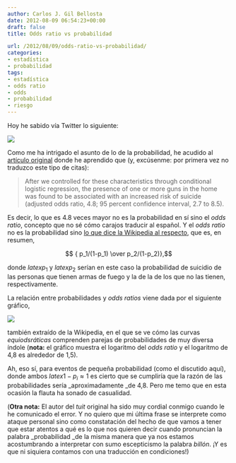 ```yaml
---
author: Carlos J. Gil Bellosta
date: 2012-08-09 06:54:23+00:00
draft: false
title: Odds ratio vs probabilidad

url: /2012/08/09/odds-ratio-vs-probabilidad/
categories:
- estadística
- probabilidad
tags:
- estadística
- odds ratio
- odds
- probabilidad
- riesgo
---
```


Hoy he sabido vía Twitter lo siguiente:

[![](/wp-uploads/2012/08/odds_ratio.png#center)
](/wp-uploads/2012/08/odds_ratio.png#center)

Como me ha intrigado el asunto de lo de la probabilidad, he acudido al [artículo original](http://www.nejm.org/doi/full/10.1056/NEJM199208133270705) donde he aprendido que (y, excúsenme: por primera vez no traduzco este tipo de citas):

>After we controlled for these characteristics through conditional logistic regression, the presence of one or more guns in the home was found to be associated with an increased risk of suicide (adjusted odds ratio, 4.8; 95 percent confidence interval, 2.7 to 8.5).

Es decir, lo que es 4.8 veces mayor no es la probabilidad en sí sino el _odds ratio_, concepto que no sé cómo carajos traducir al español. Y el _odds ratio_ no es la probabilidad sino [lo que dice la Wikipedia al respecto](http://en.wikipedia.org/wiki/Odds_ratio), que es, en resumen,

$$ { p_1/(1-p_1) \over p_2/(1-p_2)},$$

donde $latex p_1$ y $latex p_2$ serían en este caso la probabilidad de suicidio de las personas que tienen armas de fuego y la de la de los que no las tienen, respectivamente.

La relación entre probabilidades y _odds ratios_ viene dada por el siguiente gráfico,

[![](/wp-uploads/2012/08/odds_ratio_map.png#center)
](/wp-uploads/2012/08/odds_ratio_map.png#center)

también extraído de la Wikipedia, en el que se ve cómo las curvas _equiodsráticas_ comprenden parejas de probabilidades de muy diversa índole (**nota:** el gráfico muestra el logaritmo del _odds ratio_ y el logaritmo de 4,8 es alrededor de 1,5).

Ah, eso sí, para eventos de pequeña probabilidad (como el discutido aquí), donde ambos $latex 1-p_i \approx 1$ es cierto que se cumpliría que la razón de las probabilidades sería _aproximadamente _de 4,8. Pero me temo que en esta ocasión la flauta ha sonado de casualidad.

(**Otra nota:** El autor del _tuit_ original ha sido muy cordial conmigo cuando le he comunicado el error. Y no quiero que mi última frase se interprete como ataque personal sino como constatación del hecho de que vamos a tener que estar atentos a qué es lo que nos quieren decir cuando pronuncian la palabra _probabilidad _de la misma manera que ya nos estamos acostumbrando a interpretar con sumo escepticismo la palabra _billón_. ¡Y es que ni siquiera contamos con una traducción en condiciones!)
